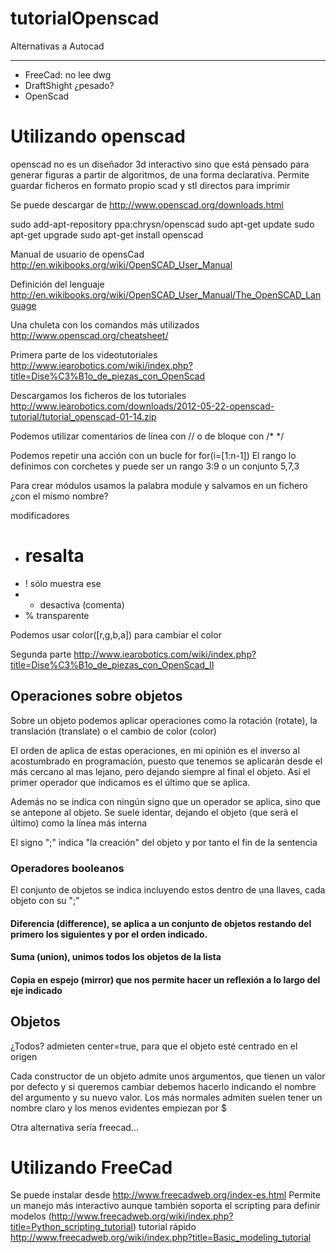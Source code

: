 # tutorialOpenscad

Alternativas a Autocad
_____

* FreeCad: no lee dwg 
* DraftShight ¿pesado?
* OpenScad

Utilizando openscad
=====

openscad no es un diseñador 3d interactivo sino que está pensado para generar figuras a partir de algoritmos, de una forma declarativa.
Permite guardar ficheros en formato propio scad y stl directos para imprimir

Se puede descargar de http://www.openscad.org/downloads.html

sudo add-apt-repository ppa:chrysn/openscad
sudo apt-get update
sudo apt-get upgrade
sudo apt-get install openscad

Manual de usuario de opensCad http://en.wikibooks.org/wiki/OpenSCAD_User_Manual

Definición del lenguaje http://en.wikibooks.org/wiki/OpenSCAD_User_Manual/The_OpenSCAD_Language

Una chuleta con los comandos más utilizados http://www.openscad.org/cheatsheet/

Primera parte de los videotutoriales http://www.iearobotics.com/wiki/index.php?title=Dise%C3%B1o_de_piezas_con_OpenScad

Descargamos los ficheros de los tutoriales
http://www.iearobotics.com/downloads/2012-05-22-openscad-tutorial/tutorial_openscad-01-14.zip

Podemos utilizar comentarios de línea con // o de bloque con /* */

Podemos repetir una acción con un bucle for  for(i=[1:n-1]) El rango lo definimos con corchetes y puede ser un rango 3:9 o un conjunto 5,7,3

Para crear módulos usamos la palabra module y salvamos en un fichero ¿con el mismo nombre?


modificadores 
* # resalta 
* ! sólo muestra ese
* * desactiva (comenta)
* % transparente

Podemos usar color([r,g,b,a]) para cambiar el color

Segunda parte http://www.iearobotics.com/wiki/index.php?title=Dise%C3%B1o_de_piezas_con_OpenScad_II

## Operaciones sobre objetos

Sobre un objeto podemos aplicar operaciones como la rotación (rotate), la translación (translate) o el cambio de color (color)

El orden de aplica de estas operaciones, en mi opinión es el inverso al acostumbrado en programación, puesto que tenemos se aplicarán desde el más cercano al mas lejano, pero dejando siempre al final el objeto. Así el primer operador que indicamos es el último que se aplica.

Además no se indica con ningún signo que un operador se aplica, sino que se antepone al objeto.
Se suele identar, dejando el objeto (que será el último) como la línea más interna

El signo ";" indica "la creación" del objeto y por tanto el fin de la sentencia

### Operadores booleanos

El conjunto de objetos se indica incluyendo estos dentro de una llaves, cada objeto con su ";"

#### Diferencia (difference), se aplica a un conjunto de objetos restando del primero los siguientes y por el orden indicado.  


#### Suma (union), unimos todos los objetos de la lista

#### Copia en espejo (mirror) que nos permite hacer un reflexión a lo largo del eje indicado

## Objetos

¿Todos? admieten center=true, para que el objeto esté centrado en el origen

Cada constructor de un objeto admite unos argumentos, que tienen un valor por defecto y si queremos cambiar debemos hacerlo indicando el nombre del argumento y su nuevo valor. Los más normales admiten suelen tener un nombre claro y los menos evidentes empiezan por $



Otra alternativa sería freecad...

Utilizando FreeCad
====

Se puede instalar desde http://www.freecadweb.org/index-es.html
Permite un manejo más interactivo aunque también soporta el scripting para definir modelos (http://www.freecadweb.org/wiki/index.php?title=Python_scripting_tutorial)
tutorial rápido http://www.freecadweb.org/wiki/index.php?title=Basic_modeling_tutorial